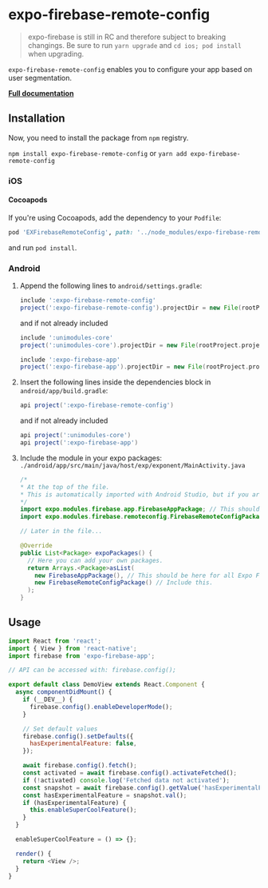 # expo-firebase-remote-config

> expo-firebase is still in RC and therefore subject to breaking changings. Be sure to run `yarn upgrade` and `cd ios; pod install` when upgrading.

`expo-firebase-remote-config` enables you to configure your app based on user segmentation.

[**Full documentation**](https://rnfirebase.io/docs/master/config/reference/config)

## Installation

Now, you need to install the package from `npm` registry.

`npm install expo-firebase-remote-config` or `yarn add expo-firebase-remote-config`

### iOS

#### Cocoapods

If you're using Cocoapods, add the dependency to your `Podfile`:

```ruby
pod 'EXFirebaseRemoteConfig', path: '../node_modules/expo-firebase-remote-config/ios'
```

and run `pod install`.

### Android

1.  Append the following lines to `android/settings.gradle`:

    ```gradle
    include ':expo-firebase-remote-config'
    project(':expo-firebase-remote-config').projectDir = new File(rootProject.projectDir, '../node_modules/expo-firebase-remote-config/android')
    ```

    and if not already included

    ```gradle
    include ':unimodules-core'
    project(':unimodules-core').projectDir = new File(rootProject.projectDir, '../node_modules/@unimodules/core/android')

    include ':expo-firebase-app'
    project(':expo-firebase-app').projectDir = new File(rootProject.projectDir, '../node_modules/expo-firebase-app/android')
    ```

2.  Insert the following lines inside the dependencies block in `android/app/build.gradle`:

    ```gradle
    api project(':expo-firebase-remote-config')
    ```

    and if not already included

    ```gradle
    api project(':unimodules-core')
    api project(':expo-firebase-app')
    ```

3.  Include the module in your expo packages: `./android/app/src/main/java/host/exp/exponent/MainActivity.java`

    ```java
    /*
    * At the top of the file.
    * This is automatically imported with Android Studio, but if you are in any other editor you will need to manually import the module.
    */
    import expo.modules.firebase.app.FirebaseAppPackage; // This should be here for all Expo Firebase features.
    import expo.modules.firebase.remoteconfig.FirebaseRemoteConfigPackage;

    // Later in the file...

    @Override
    public List<Package> expoPackages() {
      // Here you can add your own packages.
      return Arrays.<Package>asList(
        new FirebaseAppPackage(), // This should be here for all Expo Firebase features.
        new FirebaseRemoteConfigPackage() // Include this.
      );
    }
    ```

## Usage

```javascript
import React from 'react';
import { View } from 'react-native';
import firebase from 'expo-firebase-app';

// API can be accessed with: firebase.config();

export default class DemoView extends React.Component {
  async componentDidMount() {
    if (__DEV__) {
      firebase.config().enableDeveloperMode();
    }

    // Set default values
    firebase.config().setDefaults({
      hasExperimentalFeature: false,
    });

    await firebase.config().fetch();
    const activated = await firebase.config().activateFetched();
    if (!activated) console.log('Fetched data not activated');
    const snapshot = await firebase.config().getValue('hasExperimentalFeature');
    const hasExperimentalFeature = snapshot.val();
    if (hasExperimentalFeature) {
      this.enableSuperCoolFeature();
    }
  }

  enableSuperCoolFeature = () => {};

  render() {
    return <View />;
  }
}
```
